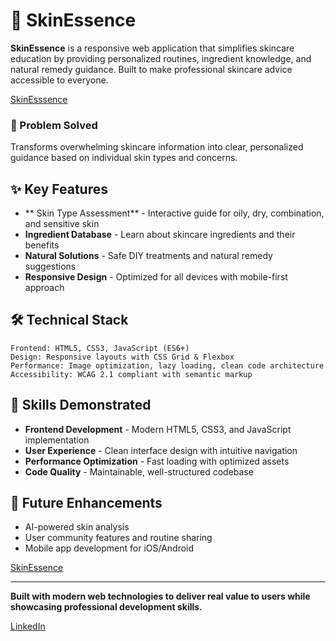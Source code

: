 # 🌿 SkinEssence


**SkinEssence** is a responsive web application that simplifies skincare education by providing personalized routines, ingredient knowledge, and natural remedy guidance. Built to make professional skincare advice accessible to everyone.

[SkinEsssence](https://skin-essence.onrender.com/)

### 🎯 Problem Solved
Transforms overwhelming skincare information into clear, personalized guidance based on individual skin types and concerns.

## ✨ Key Features

- ** Skin Type Assessment** - Interactive guide for oily, dry, combination, and sensitive skin
- **Ingredient Database** - Learn about skincare ingredients and their benefits
- **Natural Solutions** - Safe DIY treatments and natural remedy suggestions
- **Responsive Design** - Optimized for all devices with mobile-first approach

## 🛠️ Technical Stack

```
Frontend: HTML5, CSS3, JavaScript (ES6+)
Design: Responsive layouts with CSS Grid & Flexbox
Performance: Image optimization, lazy loading, clean code architecture
Accessibility: WCAG 2.1 compliant with semantic markup
```


## 💼 Skills Demonstrated

- **Frontend Development** - Modern HTML5, CSS3, and JavaScript implementation
- **User Experience** - Clean interface design with intuitive navigation
- **Performance Optimization** - Fast loading with optimized assets
- **Code Quality** - Maintainable, well-structured codebase


## 🚀 Future Enhancements

- AI-powered skin analysis
- User community features and routine sharing
- Mobile app development for iOS/Android

[SkinEssence](https://skin-essence.onrender.com)

---

**Built with modern web technologies to deliver real value to users while showcasing professional development skills.**

[LinkedIn](www.linkedin.com/in/zainab-nooh/)